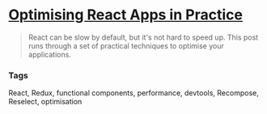 # [Optimising React Apps in Practice](https://marmelab.com/blog/2017/02/06/react-is-slow-react-is-fast.html)

> React can be slow by default, but it's not hard to speed up. This post runs through a set of practical techniques to optimise your applications.

### Tags

React, Redux, functional components, performance, devtools, Recompose, Reselect, optimisation
